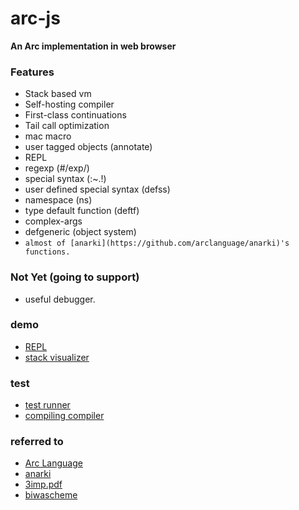 # arc-js

__An Arc implementation in web browser__

### Features

- Stack based vm
- Self-hosting compiler
- First-class continuations
- Tail call optimization
- mac macro
- user tagged objects (annotate)
- REPL
- regexp (#/exp/)
- special syntax (:~.!)
- user defined special syntax (defss)
- namespace (ns)
- type default function (deftf)
- complex-args
- defgeneric (object system)
- ```almost of [anarki](https://github.com/arclanguage/anarki)'s functions.```

### Not Yet (going to support)

- useful debugger.

### demo

- [REPL](http://smihica.com/arc-js/demo/repl.html)
- [stack visualizer](http://smihica.com/arc-js/demo/stack_visualizer.html)

### test

- [test runner](http://smihica.com/arc-js/test/unit.html)
- [compiling compiler](http://smihica.com/arc-js/test/compiling-compiler.html)

### referred to

- [Arc Language](http://arclanguage.github.io/)
- [anarki](https://github.com/arclanguage/anarki)
- [3imp.pdf](http://www.cs.indiana.edu/~dyb/papers/3imp.pdf)
- [biwascheme](http://www.biwascheme.org/)